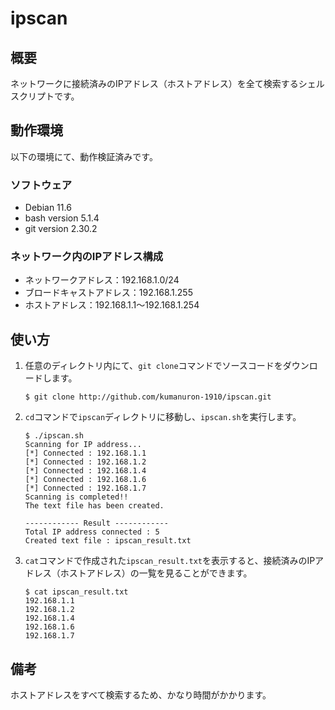 # ipscan

## 概要

ネットワークに接続済みのIPアドレス（ホストアドレス）を全て検索するシェルスクリプトです。

## 動作環境

以下の環境にて、動作検証済みです。

### ソフトウェア

- Debian 11.6
- bash version 5.1.4
- git version 2.30.2

### ネットワーク内のIPアドレス構成

- ネットワークアドレス：192.168.1.0/24
- ブロードキャストアドレス：192.168.1.255
- ホストアドレス：192.168.1.1～192.168.1.254

## 使い方

1. 任意のディレクトリ内にて、`git clone`コマンドでソースコードをダウンロードします。

    ```none
    $ git clone http://github.com/kumanuron-1910/ipscan.git
    ```

2. `cd`コマンドで`ipscan`ディレクトリに移動し、`ipscan.sh`を実行します。

    ```none
    $ ./ipscan.sh
    Scanning for IP address...
    [*] Connected : 192.168.1.1
    [*] Connected : 192.168.1.2
    [*] Connected : 192.168.1.4
    [*] Connected : 192.168.1.6
    [*] Connected : 192.168.1.7
    Scanning is completed!!
    The text file has been created.

    ------------ Result ------------
    Total IP address connected : 5
    Created text file : ipscan_result.txt
    ```

3. `cat`コマンドで作成された`ipscan_result.txt`を表示すると、接続済みのIPアドレス（ホストアドレス）の一覧を見ることができます。

    ```none
    $ cat ipscan_result.txt
    192.168.1.1
    192.168.1.2
    192.168.1.4
    192.168.1.6
    192.168.1.7
    ```

## 備考

ホストアドレスをすべて検索するため、かなり時間がかかります。
